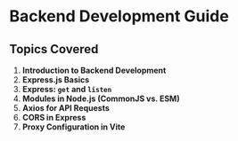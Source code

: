 # Backend Development Guide

## Topics Covered

1. **Introduction to Backend Development**
2. **Express.js Basics**
3. **Express: `get` and `listen`**
4. **Modules in Node.js (CommonJS vs. ESM)**
5. **Axios for API Requests**
6. **CORS in Express**
7. **Proxy Configuration in Vite**
